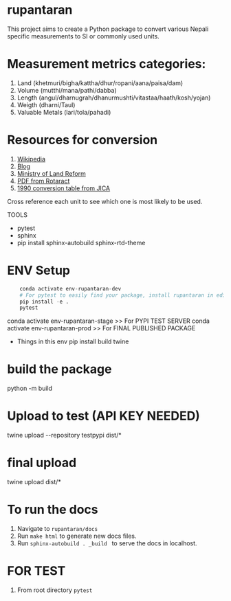 # rupantaran

This project aims to create a Python package to convert various Nepali specific measurements to SI or commonly used units. 



# Measurement metrics categories:

1. Land (khetmuri/bigha/kattha/dhur/ropani/aana/paisa/dam)
2. Volume (mutthi/mana/pathi/dabba)
3. Length  (angul/dharnugrah/dhanurmushti/vitastaa/haath/kosh/yojan)
4. Weigth (dharni/Taul)
5. Valuable Metals (lari/tola/pahadi)


# Resources for conversion

1. [Wikipedia](https://en.wikipedia.org/wiki/Nepalese_units_of_measurement)
2. [Blog](https://www.merokalam.com/nepali-land-measurement/)
3. [Ministry of Land Reform](https://www.dos.gov.np/tools/unit)
4. [PDF from Rotaract](https://www.nepalhelp.dk/filer/Projecthelp/conversion.pdf)
5. [1990 conversion table from JICA](https://openjicareport.jica.go.jp/pdf/10812329_01.pdf)

Cross reference each unit to see which one is most likely to be used.



TOOLS 
- pytest
- sphinx
- pip install sphinx-autobuild sphinx-rtd-theme





# ENV Setup

```python
    conda activate env-rupantaran-dev
    # For pytest to easily find your package, install rupantaran in editable mode. In the root of your project (the parent directory of rupantaran/), run:
    pip install -e .
    pytest
```
conda activate env-rupantaran-stage >> For PYPI TEST SERVER
conda activate env-rupantaran-prod >> For FINAL PUBLISHED PACKAGE

- Things in this env 
pip install build twine
# build the package
python -m build
# Upload to test (API KEY NEEDED)
twine upload --repository testpypi dist/*
# final upload
twine upload dist/*

# To run the docs

1. Navigate to <code>rupantaran/docs</code>
2. Run <code>make html</code> to generate new docs files.
3. Run <code>sphinx-autobuild . _build </code> to serve the docs in localhost.



# FOR TEST 

1. From root directory <code>pytest</code>